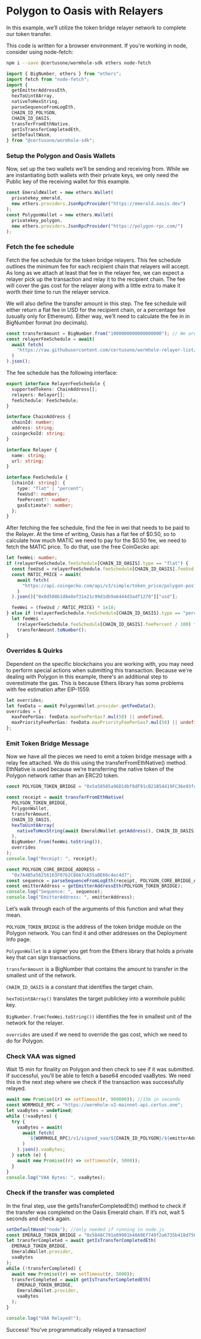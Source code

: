 # Polygon to Oasis with Relayers

In this example, we’ll utilize the token bridge relayer network to complete our token transfer.

This code is written for a browser environment. If you're working in node, consider using node-fetch:

```bash
npm i --save @certusone/wormhole-sdk ethers node-fetch
```

```ts
import { BigNumber, ethers } from "ethers";
import fetch from "node-fetch";
import {
  getEmitterAddressEth,
  hexToUint8Array,
  nativeToHexString,
  parseSequenceFromLogEth,
  CHAIN_ID_POLYGON,
  CHAIN_ID_OASIS,
  transferFromEthNative,
  getIsTransferCompletedEth,
  setDefaultWasm,
} from "@certusone/wormhole-sdk";
```

### Setup the Polygon and Oasis Wallets

Now, set up the two wallets we’ll be sending and receiving from. While we are instantiating both wallets with their private keys, we only need the Public key of the receiving wallet for this example.

```ts
const EmeraldWallet = new ethers.Wallet(
  privatekey_emerald,
  new ethers.providers.JsonRpcProvider("https://emerald.oasis.dev")
);
const PolygonWallet = new ethers.Wallet(
  privatekey_polygon,
  new ethers.providers.JsonRpcProvider("https://polygon-rpc.com/")
);
```

### Fetch the fee schedule

Fetch the fee schedule for the token bridge relayers. This fee schedule outlines the minimum fee for each recipient chain that relayers will accept. As long as we attach at least that fee in the relayer fee, we can expect a relayer pick up the transaction and relay it to the recipient chain. The fee will cover the gas cost for the relayer along with a little extra to make it worth their time to run the relayer service.

We will also define the transfer amount in this step. The fee schedule will either return a flat fee in USD for the recipient chain, or a percentage fee (usually only for Ethereum). Either way, we’ll need to calculate the fee in in BigNumber format (no decimals).

```ts
const transferAmount = BigNumber.from("1000000000000000000"); // We are sending 1 MATIC over the wall to Oasis
const relayerFeeSchedule = await(
  await fetch(
    "https://raw.githubusercontent.com/certusone/wormhole-relayer-list/main/relayer.json"
  )
).json();
```

The fee schedule has the following interface:

```ts
export interface RelayerFeeSchedule {
  supportedTokens: ChainAddress[];
  relayers: Relayer[];
  feeSchedule: FeeSchedule;
}

interface ChainAddress {
  chainId: number;
  address: string;
  coingeckoId: string;
}

interface Relayer {
  name: string;
  url: string;
}

interface FeeSchedule {
  [chainId: string]: {
    type: "flat" | "percent";
    feeUsd?: number;
    feePercent?: number;
    gasEstimate?: number;
  };
}
```

After fetching the fee schedule, find the fee in wei that needs to be paid to the Relayer. At the time of writing, Oasis has a flat fee of $0.50, so to calculate how much MATIC we need to pay for the $0.50 fee, we need to fetch the MATIC price. To do that, use the free CoinGecko api:

```ts
let feeWei: number;
if (relayerFeeSchedule.feeSchedule[CHAIN_ID_OASIS].type == "flat") {
  const feeUsd = relayerFeeSchedule.feeSchedule[CHAIN_ID_OASIS].feeUsd;
  const MATIC_PRICE = await(
    await fetch(
      "https://api.coingecko.com/api/v3/simple/token_price/polygon-pos?contract_addresses=0x0d500b1d8e8ef31e21c99d1db9a6444d3adf1270&vs_currencies=usd"
    )
  ).json()["0x0d500b1d8e8ef31e21c99d1db9a6444d3adf1270"]["usd"];

  feeWei = (feeUsd / MATIC_PRICE) * 1e18;
} else if (relayerFeeSchedule.feeSchedule[CHAIN_ID_OASIS].type == "percent") {
  let feeWei =
    (relayerFeeSchedule.feeSchedule[CHAIN_ID_OASIS].feePercent / 100) *
    transferAmount.toNumber();
}
```

### Overrides & Quirks

Dependent on the specific blockchains you are working with, you may need to perform special actions when submitting this transaction. Because we're dealing with Polygon in this example, there's an additional step to overestimate the gas. This is because Ethers library has some problems with fee estimation after EIP-1559.

```ts
let overrides;
let feeData = await PolygonWallet.provider.getFeeData();
overrides = {
  maxFeePerGas: feeData.maxFeePerGas?.mul(50) || undefined,
  maxPriorityFeePerGas: feeData.maxPriorityFeePerGas?.mul(50) || undefined,
};
```

### Emit Token Bridge Message

Now we have all the pieces we need to emit a token bridge message with a relay fee attached. We do this using the transferFromEthNative() method. EthNative is used because we’re transferring the native token of the Polygon network rather than an ERC20 token.

```ts
const POLYGON_TOKEN_BRIDGE = "0x5a58505a96D1dbf8dF91cB21B54419FC36e93fdE";

const receipt = await transferFromEthNative(
  POLYGON_TOKEN_BRIDGE,
  PolygonWallet,
  transferAmount,
  CHAIN_ID_OASIS,
  hexToUint8Array(
    nativeToHexString(await EmeraldWallet.getAddress(), CHAIN_ID_OASIS) || ""
  ),
  BigNumber.from(feeWei.toString()),
  overrides
);
console.log("Receipt: ", receipt);

const POLYGON_CORE_BRIDGE_ADDRESS =
  "0x7A4B5a56256163F07b2C80A7cA55aBE66c4ec4d7";
const sequence = parseSequenceFromLogEth(receipt, POLYGON_CORE_BRIDGE_ADDRESS);
const emitterAddress = getEmitterAddressEth(POLYGON_TOKEN_BRIDGE);
console.log("Sequence: ", sequence);
console.log("EmitterAddress: ", emitterAddress);
```

Let’s walk through each of the arguments of this function and what they mean.

`POLYGON_TOKEN_BRIDGE` is the address of the token bridge module on the Polygon network. You can find it and other addresses on the Deployment Info page.

`PolygonWallet` is a signer you get from the Ethers library that holds a private key that can sign transactions.

`transferAmount` is a BigNumber that contains the amount to transfer in the smallest unit of the network.

`CHAIN_ID_OASIS` is a constant that identifies the target chain.

`hexToUint8Array()` translates the target publickey into a wormhole public key.

`BigNumber.from(feeWei.toString())` identifies the fee in smallest unit of the network for the relayer.

`overrides` are used if we need to override the gas cost, which we need to do for Polygon.

### Check VAA was signed

Wait 15 min for finality on Polygon and then check to see if it was submitted. If successful, you’ll be able to fetch a base64 encoded vaaBytes. We need this in the next step where we check if the transaction was successfully relayed.

```ts
await new Promise((r) => setTimeout(r, 900000)); //15m in seconds
const WORMHOLE_RPC = "https://wormhole-v2-mainnet-api.certus.one";
let vaaBytes = undefined;
while (!vaaBytes) {
  try {
    vaaBytes = await(
      await fetch(
        `${WORMHOLE_RPC}/v1/signed_vaa/${CHAIN_ID_POLYGON}/${emitterAddress}/${sequence}`
      )
    ).json().vaaBytes;
  } catch (e) {
    await new Promise((r) => setTimeout(r, 5000));
  }
}
console.log("VAA Bytes: ", vaaBytes);
```

### Check if the transfer was completed

In the final step, use the getIsTransferCompletedEth() method to check if the transfer was completed on the Oasis Emerald chain. If it’s not, wait 5 seconds and check again.

```ts
setDefaultWasm("node"); //only needed if running in node.js
const EMERALD_TOKEN_BRIDGE = "0x5848C791e09901b40A9Ef749f2a6735b418d7564";
let transferCompleted = await getIsTransferCompletedEth(
  EMERALD_TOKEN_BRIDGE,
  EmeraldWallet.provider,
  vaaBytes
);
while (!transferCompleted) {
  await new Promise((r) => setTimeout(r, 5000));
  transferCompleted = await getIsTransferCompletedEth(
    EMERALD_TOKEN_BRIDGE,
    EmeraldWallet.provider,
    vaaBytes
  );
}

console.log("VAA Relayed!");
```

Success! You've programmatically relayed a transaction!

